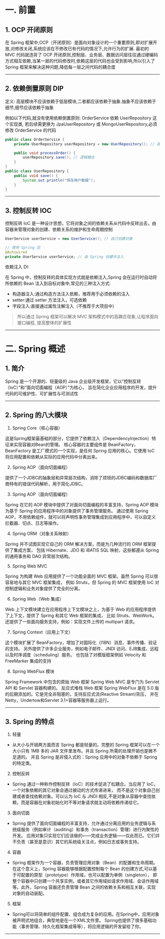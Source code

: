 # 一. 前置

## 1. OCP 开闭原则

在 Spring 框架中,OCP（开闭原则）是面向对象设计的一个重要原则,即对扩展开放,对修改关闭,系统应该在不修改已有代码的情况下,允许行为的扩展.
最初的 MVC 代码就违背了 OCP 开闭原则,控制层、业务层、数据访问层往往通过硬编码方式相互依赖,当某一层的代码修改时,依赖这层的代码也会受到影响,所以引入了 Spring 框架来解决这种问题,降低每一层之间代码的耦合度

****
## 2. 依赖倒置原则 DIP

定义: 高层模块不应该依赖于低层模块,二者都应该依赖于抽象.抽象不应该依赖于细节,细节应该依赖于抽象

例如以下代码,就没有使用依赖倒置原则: OrderService 依赖 UserRepository 这个实现类,
若后续需更换为 JpaUserRepository 或 MongoUserRepository,必须修改 OrderService 的代码

```java
public class OrderService {
    private UserRepository userRepository = new UserRepository(); // 直接依赖实现类

    public void processOrder() {
        userRepository.save(); // 逻辑耦合
    }
}
public class UserRepository {
    public void save() {
        System.out.println("保存用户数据");
    }
}
```

****
## 3. 控制反转 IOC

控制反转 IoC 是一种设计思想，它将对象之间的依赖关系从代码中反转出去，由容器来管理对象的创建、依赖关系的维护和生命周期控制

```java
UserService userService = new UserService(); // 自己创建对象

// 使用 Spring 后
@Autowired
private UserService userService; // 由 Spring 创建并注入
```

依赖注入 DI:

在 Spring 中，控制反转的具体实现方式就是依赖注入,Spring 会在运行时自动将所依赖的 Bean 注入到目标对象中,常见的三种注入方式:

- 构造器注入:通过构造方法注入依赖，推荐用于必须依赖的注入
- setter:通过 setter 方法注入，可选依赖
- 字段注入:直接通过属性注解注入（不推荐于大项目中）

> 所以通过 Spring 框架可以解决 MVC 架构模式中的高耦合现象,让程序面向接口编程, 提高整体的扩展性

****
# 二. Spring 概述

## 1. 简介

Spring 是一个开源的、轻量级的 Java 企业级开发框架，它以“控制反转（IoC）”和“面向切面编程（AOP）”为核心，
旨在简化企业应用程序的开发，提升代码的可维护性、可扩展性与可测试性

****
## 2. Spring 的八大模块

1. Spring Core（核心容器）

这是Spring框架最基础的部分，它提供了依赖注入（DependencyInjection）特征来实现容器对Bean的管理。
核心容器的主要组件是 BeanFactory，BeanFactory 是工厂模式的一个实现，是任何 Spring 应用的核心。它使用 IoC 将应用配置和依赖从实际的应用代码中分离出来。

2. Spring AOP（面向切面编程）

提供了一个JDBC的抽象层和异常层次结构，消除了烦琐的JDBC编码和数据库厂商特有的错误代码解析，用于简化JDBC。

3. Spring AOP（面向切面编程）

Spring 在它的 AOP 模块中提供了对面向切面编程的丰富支持，Spring AOP 模块为基于 Spring 的应用程序中的对象提供了事务管理服务。
通过使用 Spring AOP，不用依赖组件，就可以将声明性事务管理集成到应用程序中，可以自定义拦截器、切点、日志等操作。

4. Spring ORM（对象关系映射）

Spring 并不试图实现它自己的 ORM 解决方案，而是为几种流行的 ORM 框架提供了集成方案，
包括 Hibernate、JDO 和 iBATIS SQL 映射，这些都遵从 Spring 的通用事务和 DAO 异常层次结构。

5. Spring Web MVC

Spring 为构建 Web 应用提供了一个功能全面的 MVC 框架。虽然 Spring 可以很容易地与其它 MVC 框架集成，
例如 Struts，但 Spring 的 MVC 框架使用 IoC 对控制逻辑和业务对象提供了完全的分离。

6. Spring Web（Web 集成）

Web 上下文模块建立在应用程序上下文模块之上，为基于 Web 的应用程序提供了上下文，提供了 Spring 和其它 Web 框架的集成，
比如 Struts、WebWork。还提供了一些面向服务支持，例如：实现文件上传的 multipart 请求。

7. Spring Context（应用上下文）

这个模块扩展了 BeanFactory，增加了对国际化（I18N）消息、事件传播、验证的支持。
另外提供了许多企业服务，例如电子邮件、JNDI 访问、EJB集成、远程以及时序调度（scheduling）服务。
也包括了对模版框架例如 Velocity 和 FreeMarker 集成的支持

8. Spring WebFlux 模块

Spring Framework 中包含的原始 Web 框架 Spring Web MVC 是专门为 Servlet API 和 Servlet 容器构建的。
反应式堆栈 Web 框架 Spring WebFlux 是在 5.0 版的后期添加的。它是完全非阻塞的，支持反应式流(Reactive Stream)背压，
并在Netty，Undertow和Servlet 3.1+容器等服务器上运行。

****
## 3. Spring 的特点

1. 轻量

- 从大小与开销两方面而言 Spring 都是轻量的。完整的 Spring 框架可以在一个大小只有 1MB 多的 JAR 文件里发布。并且 Spring 所需的处理开销也是微不足道的。
并且 Spring 是非侵入式的：Spring 应用中的对象不依赖于 Spring 的特定类。

2. 控制反转

- Spring 通过一种称作控制反转（IoC）的技术促进了松耦合。当应用了 IoC，一个对象依赖的其它对象会通过被动的方式传递进来，
而不是这个对象自己创建或者查找依赖对象。可以认为 IoC 与 JNDI 相反,不是对象从容器中查找依赖，而是容器在对象初始化时不等对象请求就主动将依赖传递给它。

3. 面向切面

- Spring 提供了面向切面编程的丰富支持，允许通过分离应用的业务逻辑与系统级服务（例如审计（auditing）和事务（transaction）管理）进行内聚性的开发。
应用对象只实现它们应该做的——完成业务逻辑——仅此而已。它们并不负责（甚至是意识）其它的系统级关注点，例如日志或事务支持。

4. 容器

- Spring 框架作为一个容器，负责管理应用对象（Bean）的配置和生命周期。在这个意义上，Spring 容器能够根据配置控制每个 Bean 的创建方式,可以基于可配置的原型（prototype）作用域，也可以配置为单例（singleton），
即整个容器中只创建一个共享实例，或者其它作用域如请求作用域、会话作用域等。此外，Spring 容器还负责管理 Bean 之间的依赖关系和相互关联，实现对象的自动装配。

5. 框架

- Spring可以将简单的组件配置、组合成为复杂的应用。在Spring中，应用对象被声明式地组合，典型地是在一个XML文件里。
Spring也提供了很多基础功能（事务管理、持久化框架集成等等），将应用逻辑的开发留给了你。

****











